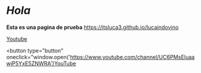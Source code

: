 # _Hola_
**Esta es una pagina de prueba**
https://itsluca3.github.io/lucaindovino

[Youtube](https://www.youtube.com/channel/UC6PMsEluaawjP5YxE5ZNWRA)

<button type="button" oneclick="window.open('https://www.youtube.com/channel/UC6PMsEluaawjP5YxE5ZNWRA')YouTube</button>
